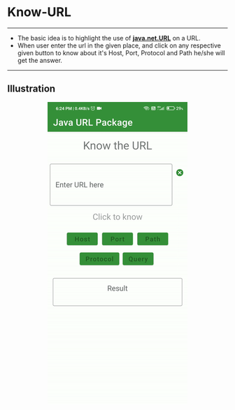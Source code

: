 #### <h1>Know-URL</h1>
---
 * The basic idea is to highlight the use of **[java.net.URL](https://docs.oracle.com/javase/7/docs/api/java/net/URL.html)** on a URL.
 * When user enter the url in the given place, and click on any respective given button to know about it's Host, Port, Protocol and Path he/she will get the answer.
---
### <h2>Illustration</h2>
<p align="center">
<img src = "https://github.com/shreyashHake/Dice_Roller/blob/main/Images/KNOW-URL.gif" alt = "working of the app.">
</p>
<br>
